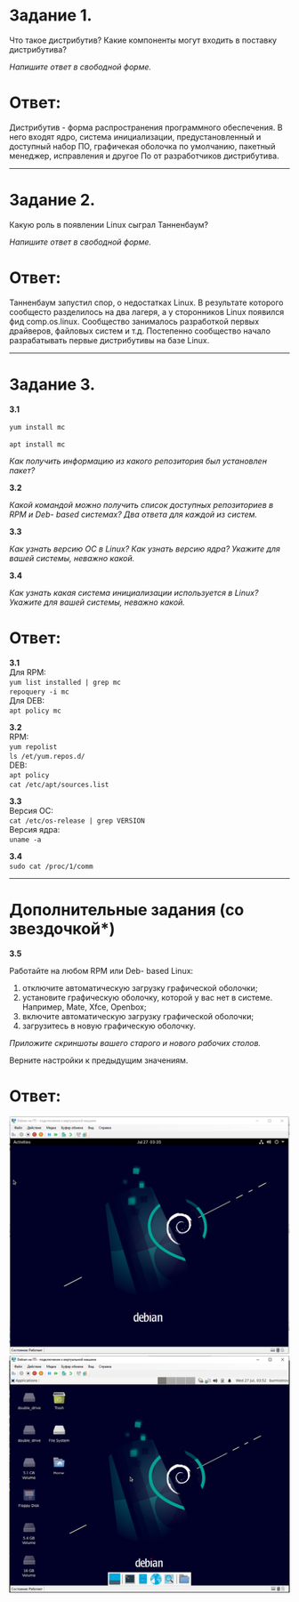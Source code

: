 # Задание 1.

Что такое дистрибутив? Какие компоненты могут входить в поставку дистрибутива?

*Напишите ответ в свободной форме.*

# Ответ:  
Дистрибутив - форма распространения программного обеспечения. В него входят ядро, система инициализации, предустановленный и доступный набор ПО, графичекая оболочка по умолчанию, пакетный менеджер, исправления и другое По от разработчиков дистрибутива.

---

# Задание 2.

Какую роль в появлении Linux сыграл Танненбаум?

*Напишите ответ в свободной форме.*  

# Ответ:  
Танненбаум запустил спор, о недостатках Linux. В результате которого сообщесто разделилось на два лагеря, а у сторонников Linux появился фид comp.os.linux. Сообщество занималось разработкой первых драйверов, файловых систем и т.д. Постепенно сообщество начало разрабатывать первые дистрибутивы на базе Linux.  

---

# Задание 3.

**3.1**

`yum install mc`

`apt install mc`

*Как получить информацию из какого репозитория был установлен пакет?*

**3.2**

*Какой командой можно получить список доступных репозиториев в RPM и Deb- based системах? Два ответа для каждой из систем.*

**3.3**

*Как узнать версию ОС в Linux? Как узнать версию ядра? Укажите для вашей системы, неважно какой.*

**3.4**

*Как узнать какая система инициализации используется в Linux? Укажите для вашей системы, неважно какой.*  

# Ответ:  
**3.1**  
Для RPM:  
`yum list installed | grep mc`  
`repoquery -i mc`  
Для DEB:  
`apt policy mc` 

**3.2**  
RPM:  
`yum repolist`  
`ls /et/yum.repos.d/`   
DEB:  
`apt policy`  
`cat /etc/apt/sources.list`  

**3.3**  
Версия ОС:  
`cat /etc/os-release | grep VERSION`  
Версия ядра:  
`uname -a`  

**3.4**  
`sudo cat /proc/1/comm`  

---  

# Дополнительные задания (со звездочкой*)

**3.5**

Работайте на любом RPM или Deb- based Linux:

1) отключите автоматическую загрузку графической оболочки;
2) установите графическую оболочку, которой у вас нет в системе. Например, Mate, Xfce, Openbox;
3) включите автоматическую загрузку графической оболочки;
4) загрузитесь в новую графическую оболочку.

*Приложите скриншоты вашего старого и нового рабочих столов.*

Верните настройки к предыдущим значениям.  

# Ответ:  
![Screenshot](https://github.com/pendolf1984/netology/blob/main/lesson3.1/1.PNG)  
![Screenshot](https://github.com/pendolf1984/netology/blob/main/lesson3.1/2.PNG)

